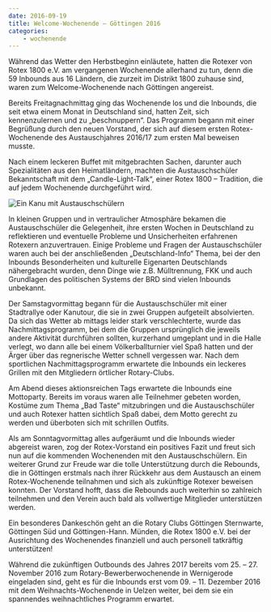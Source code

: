 ```yaml
---
date: 2016-09-19
title: Welcome-Wochenende – Göttingen 2016
categories:
    - wochenende
---
```

Während das Wetter den Herbstbeginn einläutete, hatten die Rotexer von Rotex
1800 e.V. am vergangenen Wochenende allerhand zu tun, denn die 59 Inbounds aus
16 Ländern, die zurzeit im Distrikt 1800 zuhause sind, waren zum
Welcome-Wochenende nach Göttingen angereist.

Bereits Freitagnachmittag ging das Wochenende los und die Inbounds, die seit
etwa einem Monat in Deutschland sind, hatten Zeit, sich kennenzulernen und zu
„beschnuppern“. Das Programm begann mit einer Begrüßung durch den neuen
Vorstand, der sich auf diesem ersten Rotex-Wochenende des Austauschjahres
2016/17 zum ersten Mal beweisen musste.

Nach einem leckeren Buffet mit mitgebrachten Sachen, darunter auch Spezialitäten
aus den Heimatländern, machten die Austauschschüler Bekanntschaft mit dem
„Candle-Light-Talk“, einer Rotex 1800 – Tradition, die auf jedem Wochenende
durchgeführt wird.

![Ein Kanu mit Austauschschülern](/img/2016-goettingen.jpg)

In kleinen Gruppen und in vertraulicher Atmosphäre bekamen die Austauschschüler
die Gelegenheit, ihre ersten Wochen in Deutschland zu reflektieren und
eventuelle Probleme und Unsicherheiten erfahrenen Rotexern anzuvertrauen. Einige
Probleme und Fragen der Austauschschüler waren auch bei der anschließenden
„Deutschland-Info“ Thema, bei der den Inbounds Besonderheiten und kulturelle
Eigenarten Deutschlands nähergebracht wurden, denn Dinge wie z.B. Mülltrennung,
FKK und auch Grundlagen des politischen Systems der BRD sind vielen Inbounds
unbekannt.

Der Samstagvormittag begann für die Austauschschüler mit einer Stadtrallye oder
Kanutour, die sie in zwei Gruppen aufgeteilt absolvierten. Da sich das Wetter ab
mittags leider stark verschlechterte, wurde das Nachmittagsprogramm, bei dem die
Gruppen ursprünglich die jeweils andere Aktivität durchführen sollten,
kurzerhand umgeplant und in die Halle verlegt, wo dann alle bei einem
Völkerballturnier viel Spaß hatten und der Ärger über das regnerische Wetter
schnell vergessen war. Nach dem sportlichen Nachmittagsprogramm erwartete die
Inbounds ein leckeres Grillen mit den Mitgliedern örtlicher Rotary-Clubs.

Am Abend dieses aktionsreichen Tags erwartete die Inbounds eine Mottoparty.
Bereits im voraus waren alle Teilnehmer gebeten worden, Kostüme zum Thema „Bad
Taste“ mitzubringen und die Austauschschüler und auch Rotexer hatten sichtlich
Spaß dabei, dem Motto gerecht zu werden und überboten sich mit schrillen
Outfits.

Als am Sonntagvormittag alles aufgeräumt und die Inbounds wieder abgereist
waren, zog der Rotex-Vorstand ein positives Fazit und freut sich nun auf die
kommenden Wochenenden mit den Austauschschülern. Ein weiterer Grund zur Freude
war die tolle Unterstützung durch die Rebounds, die in Göttingen erstmals nach
ihrer Rückkehr aus dem Austausch an einem Rotex-Wochenende teilnahmen und sich
als zukünftige Rotexer beweisen konnten. Der Vorstand hofft, dass die Rebounds
auch weiterhin so zahlreich teilnehmen und den Verein auch bald als vollwertige
Mitglieder unterstützen werden.

Ein besonderes Dankeschön geht an die Rotary Clubs Göttingen Sternwarte,
Göttingen Süd und Göttingen-Hann. Münden, die Rotex 1800 e.V. bei der
Ausrichtung des Wochenendes finanziell und auch personell tatkräftig
unterstützen!

Während die zukünftigen Outbounds des Jahres 2017 bereits vom 25. – 27. November
2016 zum Rotary-Bewerberwochenende in Wernigerode eingeladen sind, geht es für
die Inbounds erst vom 09. – 11. Dezember 2016 mit dem Weihnachts-Wochenende in
Uelzen weiter, bei dem sie ein spannendes weihnachtliches Programm erwartet.